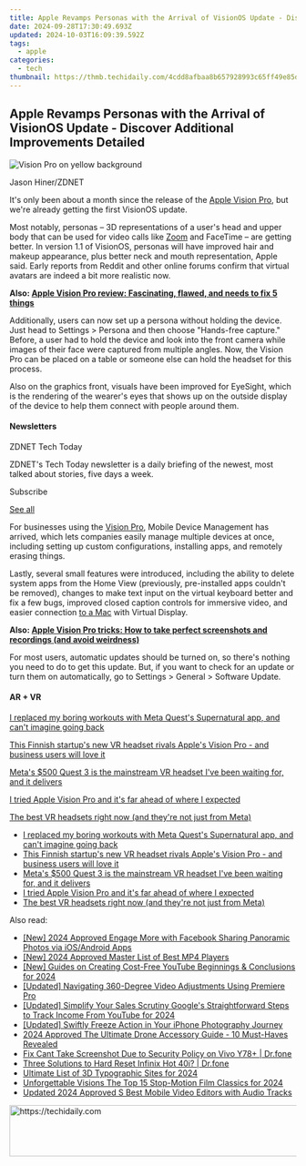 ```yaml
---
title: Apple Revamps Personas with the Arrival of VisionOS Update - Discover Additional Improvements Detailed
date: 2024-09-28T17:30:49.693Z
updated: 2024-10-03T16:09:39.592Z
tags:
  - apple
categories:
  - tech
thumbnail: https://thmb.techidaily.com/4cdd8afbaa8b657928993c65ff49e85d13ed5759387c65adfd46afd484910746.jpg
---
```


## Apple Revamps Personas with the Arrival of VisionOS Update - Discover Additional Improvements Detailed

![Vision Pro on yellow background](https://www.zdnet.com/a/img/resize/6858f030bc9504fcc6d8af84b0c040d51fd63e0c/2024/02/19/51d679f0-34aa-410e-bea3-b3317311edff/vision-pro-yellow-background.jpg?auto=webp&width=1280)

Jason Hiner/ZDNET

It's only been about a month since the release of the [Apple Vision Pro](https://www.zdnet.com/article/what-is-apples-vision-pro-price-features-hands-on-insights-and-everything-you-need-to-know/), but we're already getting the first VisionOS update.

Most notably, personas – 3D representations of a user's head and upper body that can be used for video calls like [Zoom](https://www.zdnet.com/article/zoom-101-a-starter-guide-for-beginners-plus-advanced-tips-and-tricks-for-pros/) and FaceTime – are getting better. In version 1.1 of VisionOS, personas will have improved hair and makeup appearance, plus better neck and mouth representation, Apple said. Early reports from Reddit and other online forums confirm that virtual avatars are indeed a bit more realistic now.

**Also: [Apple Vision Pro review: Fascinating, flawed, and needs to fix 5 things](https://www.zdnet.com/article/apple-vision-pro-review/)**

Additionally, users can now set up a persona without holding the device. Just head to Settings > Persona and then choose "Hands-free capture." Before, a user had to hold the device and look into the front camera while images of their face were captured from multiple angles. Now, the Vision Pro can be placed on a table or someone else can hold the headset for this process.

Also on the graphics front, visuals have been improved for EyeSight, which is the rendering of the wearer's eyes that shows up on the outside display of the device to help them connect with people around them.

#### Newsletters

ZDNET Tech Today

ZDNET's Tech Today newsletter is a daily briefing of the newest, most talked about stories, five days a week.

 Subscribe

[See all](https://www.zdnet.com/newsletters/)

For businesses using the [Vision Pro](https://www.zdnet.com/article/apple-vision-pro-review/), Mobile Device Management has arrived, which lets companies easily manage multiple devices at once, including setting up custom configurations, installing apps, and remotely erasing things.

Lastly, several small features were introduced, including the ability to delete system apps from the Home View (previously, pre-installed apps couldn't be removed), changes to make text input on the virtual keyboard better and fix a few bugs, improved closed caption controls for immersive video, and easier connection [to a Mac](https://www.zdnet.com/article/macbook-air-vs-macbook-pro-how-to-decide/) with Virtual Display.

**Also: [Apple Vision Pro tricks: How to take perfect screenshots and recordings (and avoid weirdness)](https://www.zdnet.com/article/apple-vision-pro-tricks-how-to-take-perfect-screenshots-and-recordings-and-avoid-weirdness/)**

For most users, automatic updates should be turned on, so there's nothing you need to do to get this update. But, if you want to check for an update or turn them on automatically, go to Settings > General > Software Update.

#### AR + VR

[I replaced my boring workouts with Meta Quest's Supernatural app, and can't imagine going back](https://www.zdnet.com/article/supernatural-on-meta-quest-hands-on/ "I replaced my boring workouts with Meta Quest's Supernatural app, and can't imagine going back")

[This Finnish startup's new VR headset rivals Apple's Vision Pro - and business users will love it](https://www.zdnet.com/article/this-finnish-startups-new-vr-headset-rivals-apples-vision-pro-and-business-users-will-love-it/ "This Finnish startup's new VR headset rivals Apple's Vision Pro - and business users will love it")

[Meta's $500 Quest 3 is the mainstream VR headset I've been waiting for, and it delivers](https://www.zdnet.com/article/meta-quest-3-review/ "Meta's $500 Quest 3 is the mainstream VR headset I've been waiting for, and it delivers")

[I tried Apple Vision Pro and it's far ahead of where I expected](https://www.zdnet.com/article/i-tried-apple-vision-pro-and-its-far-ahead-of-where-i-expected/ "I tried Apple Vision Pro and it's far ahead of where I expected")

[The best VR headsets right now (and they're not just from Meta)](https://www.zdnet.com/article/best-vr-headset/ "The best VR headsets right now (and they're not just from Meta)")

* [I replaced my boring workouts with Meta Quest's Supernatural app, and can't imagine going back](https://www.zdnet.com/article/supernatural-on-meta-quest-hands-on/ "I replaced my boring workouts with Meta Quest's Supernatural app, and can't imagine going back")
* [This Finnish startup's new VR headset rivals Apple's Vision Pro - and business users will love it](https://www.zdnet.com/article/this-finnish-startups-new-vr-headset-rivals-apples-vision-pro-and-business-users-will-love-it/ "This Finnish startup's new VR headset rivals Apple's Vision Pro - and business users will love it")
* [Meta's $500 Quest 3 is the mainstream VR headset I've been waiting for, and it delivers](https://www.zdnet.com/article/meta-quest-3-review/ "Meta's $500 Quest 3 is the mainstream VR headset I've been waiting for, and it delivers")
* [I tried Apple Vision Pro and it's far ahead of where I expected](https://www.zdnet.com/article/i-tried-apple-vision-pro-and-its-far-ahead-of-where-i-expected/ "I tried Apple Vision Pro and it's far ahead of where I expected")
* [The best VR headsets right now (and they're not just from Meta)](https://www.zdnet.com/article/best-vr-headset/ "The best VR headsets right now (and they're not just from Meta)")

<ins class="adsbygoogle"
     style="display:block"
     data-ad-format="autorelaxed"
     data-ad-client="ca-pub-7571918770474297"
     data-ad-slot="1223367746"></ins>

<ins class="adsbygoogle"
     style="display:block"
     data-ad-client="ca-pub-7571918770474297"
     data-ad-slot="8358498916"
     data-ad-format="auto"
     data-full-width-responsive="true"></ins>

<span class="atpl-alsoreadstyle">Also read:</span>
<div><ul>
<li><a href="https://facebook-video-files.techidaily.com/new-2024-approved-engage-more-with-facebook-sharing-panoramic-photos-via-iosandroid-apps/"><u>[New] 2024 Approved Engage More with Facebook Sharing Panoramic Photos via iOS/Android Apps</u></a></li>
<li><a href="https://fox-cloud.techidaily.com/new-2024-approved-master-list-of-best-mp4-players/"><u>[New] 2024 Approved Master List of Best MP4 Players</u></a></li>
<li><a href="https://eaxpv-info.techidaily.com/new-guides-on-creating-cost-free-youtube-beginnings-and-conclusions-for-2024/"><u>[New] Guides on Creating Cost-Free YouTube Beginnings & Conclusions for 2024</u></a></li>
<li><a href="https://some-tips.techidaily.com/updated-navigating-360-degree-video-adjustments-using-premiere-pro/"><u>[Updated] Navigating 360-Degree Video Adjustments Using Premiere Pro</u></a></li>
<li><a href="https://youtube-web.techidaily.com/ed-simplify-your-sales-scrutiny-googles-straightforward-steps-to-track-income-from-youtube-for-2024/"><u>[Updated] Simplify Your Sales Scrutiny Google's Straightforward Steps to Track Income From YouTube for 2024</u></a></li>
<li><a href="https://some-tips.techidaily.com/updated-swiftly-freeze-action-in-your-iphone-photography-journey/"><u>[Updated] Swiftly Freeze Action in Your iPhone Photography Journey</u></a></li>
<li><a href="https://some-tips.techidaily.com/2024-approved-the-ultimate-drone-accessory-guide-10-must-haves-revealed/"><u>2024 Approved The Ultimate Drone Accessory Guide - 10 Must-Haves Revealed</u></a></li>
<li><a href="https://howto.techidaily.com/fix-cant-take-screenshot-due-to-security-policy-on-vivo-y78plus-drfone-by-drfone-fix-android-problems-fix-android-problems/"><u>Fix Cant Take Screenshot Due to Security Policy on Vivo Y78+ | Dr.fone</u></a></li>
<li><a href="https://techidaily.com/three-solutions-to-hard-reset-infinix-hot-40i-drfone-by-drfone-reset-android-reset-android/"><u>Three Solutions to Hard Reset Infinix Hot 40i? | Dr.fone</u></a></li>
<li><a href="https://some-tips.techidaily.com/ultimate-list-of-3d-typographic-sites-for-2024/"><u>Ultimate List of 3D Typographic Sites for 2024</u></a></li>
<li><a href="https://some-tips.techidaily.com/unforgettable-visions-the-top-15-stop-motion-film-classics-for-2024/"><u>Unforgettable Visions The Top 15 Stop-Motion Film Classics for 2024</u></a></li>
<li><a href="https://smart-video-creator.techidaily.com/updated-2024-approved-s-best-mobile-video-editors-with-audio-tracks/"><u>Updated 2024 Approved S Best Mobile Video Editors with Audio Tracks</u></a></li>
</ul></div>

<!-- affiliate ads begin -->
<a href="https://appsumo.8odi.net/c/5597632/2082539/7443" target="_top" id="2082539">
  <img src="//a.impactradius-go.com/display-ad/7443-2082539" border="0" alt="https://techidaily.com" width="728" height="90"/>
</a>
<img height="0" width="0" src="https://appsumo.8odi.net/i/5597632/2082539/7443" style="position:absolute;visibility:hidden;" border="0" />
<!-- affiliate ads end -->

